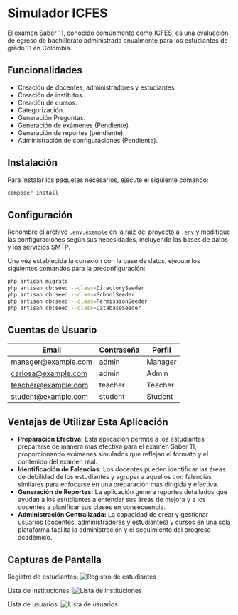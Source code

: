
# Simulador ICFES

El examen Saber 11, conocido comúnmente como ICFES, es una evaluación de egreso de bachillerato administrada anualmente para los estudiantes de grado 11 en Colombia.

## Funcionalidades

- Creación de docentes, administradores y estudiantes.
- Creación de institutos.
- Creación de cursos.
- Categorización.
- Generación Preguntas.
- Generación de exámenes (Pendiente).
- Generación de reportes (pendiente).
- Administración de configuraciones (Pendiente).

## Instalación

Para instalar los paquetes necesarios, ejecute el siguiente comando:

```bash
composer install
```

## Configuración

Renombre el archivo `.env.example` en la raíz del proyecto a `.env` y modifique las configuraciones según sus necesidades, incluyendo las bases de datos y los servicios SMTP.

Una vez establecida la conexión con la base de datos, ejecute los siguientes comandos para la preconfiguración:

```bash
php artisan migrate
php artisan db:seed --class=DirectorySeeder
php artisan db:seed --class=SchoolSeeder
php artisan db:seed --class=PermissionSeeder
php artisan db:seed --class=DatabaseSeeder
```

## Cuentas de Usuario

| Email               | Contraseña | Perfil   |
|---------------------|------------|----------|
| manager@example.com | admin      | Manager  |
| carlosa@example.com | admin      | Admin    |
| teacher@example.com | teacher    | Teacher  |
| student@example.com | student    | Student  |

## Ventajas de Utilizar Esta Aplicación

- **Preparación Efectiva:** Esta aplicación permite a los estudiantes prepararse de manera más efectiva para el examen Saber 11, proporcionando exámenes simulados que reflejan el formato y el contenido del examen real.
- **Identificación de Falencias:** Los docentes pueden identificar las áreas de debilidad de los estudiantes y agrupar a aquellos con falencias similares para enfocarse en una preparación más dirigida y efectiva.
- **Generación de Reportes:** La aplicación genera reportes detallados que ayudan a los estudiantes a entender sus áreas de mejora y a los docentes a planificar sus clases en consecuencia.
- **Administración Centralizada:** La capacidad de crear y gestionar usuarios (docentes, administradores y estudiantes) y cursos en una sola plataforma facilita la administración y el seguimiento del progreso académico.

## Capturas de Pantalla

Registro de estudiantes:
![Registro de estudiantes](https://i.imgur.com/apxEnJ4.png)

Lista de instituciones:
![Lista de instituciones](https://i.imgur.com/yTqNCtB.png)

Lista de usuarios:
![Lista de usuarios](https://i.imgur.com/wUJ9Ovr.png)
